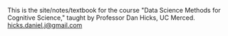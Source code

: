 This is the site/notes/textbook for the course "Data Science Methods for Cognitive Science," taught by Professor Dan Hicks, UC Merced. <hicks.daniel.j@gmail.com>
